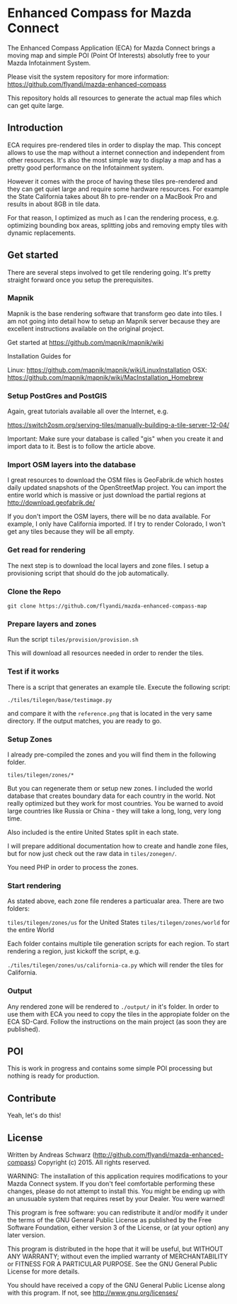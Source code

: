 Enhanced Compass for Mazda Connect
=============

The Enhanced Compass Application (ECA) for Mazda Connect brings a moving map and simple POI (Point Of Interests) absolutly free to your Mazda Infotainment System.

Please visit the system repository for more information: https://github.com/flyandi/mazda-enhanced-compass

This repository holds all resources to generate the actual map files which can get quite large.


## Introduction

ECA requires pre-rendered tiles in order to display the map. This concept allows to use the map without a internet connection and independent from other resources. It's also the most simple way to display a map and has a pretty good performance on the Infotainment system.

However it comes with the proce of having these tiles pre-rendered and they can get quiet large and require some hardware resources. For example the State California takes about 8h to pre-render on a MacBook Pro and results in about 8GB in tile data.

For that reason, I optimized as much as I can the rendering process, e.g. optimizing bounding box areas, splitting jobs and removing empty tiles with dynamic replacements.


## Get started

There are several steps involved to get tile rendering going. It's pretty straight forward once you setup the prerequisites. 


### Mapnik 

Mapnik is the base rendering software that transform geo date into tiles. I am not going into detail how to setup an Mapnik server because they are excellent instructions available on the original project.

Get started at https://github.com/mapnik/mapnik/wiki

Installation Guides for 

Linux: https://github.com/mapnik/mapnik/wiki/LinuxInstallation
OSX: https://github.com/mapnik/mapnik/wiki/MacInstallation_Homebrew


### Setup PostGres and PostGIS

Again, great tutorials available all over the Internet, e.g.

https://switch2osm.org/serving-tiles/manually-building-a-tile-server-12-04/

Important: Make sure your database is called "gis" when you create it and import data to it. Best is to follow the article above.


### Import OSM layers into the database

I great resources to download the OSM files is GeoFabrik.de which hostes daily updated snapshots of the OpenStreetMap project. You can import the entire world which is massive or just download the partial regions at http://download.geofabrik.de/

If you don't import the OSM layers, there will be no data available. For example, I only have California imported. If I try to render Colorado, I won't get any tiles because they will be all empty.


### Get read for rendering

The next step is to download the local layers and zone files. I setup a provisioning script that should do the job automatically.


### Clone the Repo

```shell
git clone https://github.com/flyandi/mazda-enhanced-compass-map
````


### Prepare layers and zones

Run the script ```tiles/provision/provision.sh``` 

This will download all resources needed in order to render the tiles.


### Test if it works

There is a script that generates an example tile. Execute the following script:

```
./tiles/tilegen/base/testimage.py
```

and compare it with the ```reference.png``` that is located in the very same directory. If the output matches, you are ready to go.


### Setup Zones

I already pre-compiled the zones and you will find them in the following folder.

```
tiles/tilegen/zones/*
```

But you can regenerate them or setup new zones. I included the world database that creates boundary data for each country in the world. Not really optimized but they work for most countries. You be warned to avoid large countries like Russia or China - they will take a long, long, very long time. 

Also included is the entire United States split in each state. 

I will prepare additional documentation how to create and handle zone files, but for now just check out the raw data in ```tiles/zonegen/```.

You need PHP in order to process the zones.


### Start rendering

As stated above, each zone file renderes a particualar area. There are two folders:

```tiles/tilegen/zones/us``` for the United States
```tiles/tilegen/zones/world``` for the entire World

Each folder contains multiple tile generation scripts for each region. To start rendering a region, just kickoff the script, e.g.

```./tiles/tilegen/zones/us/california-ca.py``` which will render the tiles for California.


### Output 

Any rendered zone will be rendered to ```./output/``` in it's folder. In order to use them with ECA you need to copy the tiles in the appropiate folder on the ECA SD-Card. Follow the instructions on the main project (as soon they are published).


## POI

This is work in progress and contains some simple POI processing but nothing is ready for production. 


## Contribute 

Yeah, let's do this!


## License

Written by Andreas Schwarz (http://github.com/flyandi/mazda-enhanced-compass)
Copyright (c) 2015. All rights reserved.
 
WARNING: The installation of this application requires modifications to your Mazda Connect system.
If you don't feel comfortable performing these changes, please do not attempt to install this. You might
be ending up with an unusuable system that requires reset by your Dealer. You were warned!

This program is free software: you can redistribute it and/or modify it under the terms of the 
GNU General Public License as published by the Free Software Foundation, either version 3 of the
License, or (at your option) any later version.

This program is distributed in the hope that it will be useful, but WITHOUT ANY WARRANTY; without even 
the implied warranty of MERCHANTABILITY or FITNESS FOR A PARTICULAR PURPOSE. See the GNU General Public
License for more details.
 
You should have received a copy of the GNU General Public License along with this program. 
If not, see http://www.gnu.org/licenses/